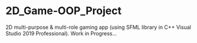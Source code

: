 # 2D_Game-OOP_Project
2D multi-purpose &amp; multi-role gaming app (using SFML library in C++ Visual Studio 2019 Professional). Work in Progress...
